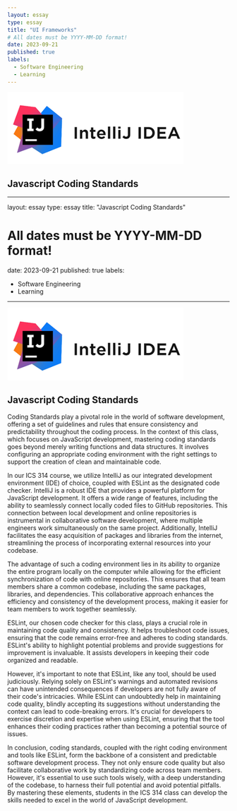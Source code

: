 ```yaml
---
layout: essay
type: essay
title: "UI Frameworks"
# All dates must be YYYY-MM-DD format!
date: 2023-09-21
published: true
labels:
  - Software Engineering
  - Learning
---
```


<img width="400px" class="rounded float-start pe-4" src="../img/IntelliJ-Idea-logo1.png">

## Javascript Coding Standards

  ---
layout: essay
type: essay
title: "Javascript Coding Standards"
# All dates must be YYYY-MM-DD format!
date: 2023-09-21
published: true
labels:
  - Software Engineering
  - Learning
---

<img width="400px" class="rounded float-start pe-4" src="../img/IntelliJ-Idea-logo1.png">

## Javascript Coding Standards

  Coding Standards play a pivotal role in the world of software development, offering a set of guidelines and rules that ensure consistency and predictability throughout the coding process. In the context of this class, which focuses on JavaScript development, mastering coding standards goes beyond merely writing functions and data structures. It involves configuring an appropriate coding environment with the right settings to support the creation of clean and maintainable code.

In our ICS 314 course, we utilize IntelliJ as our integrated development environment (IDE) of choice, coupled with ESLint as the designated code checker. IntelliJ is a robust IDE that provides a powerful platform for JavaScript development. It offers a wide range of features, including the ability to seamlessly connect locally coded files to GitHub repositories. This connection between local development and online repositories is instrumental in collaborative software development, where multiple engineers work simultaneously on the same project. Additionally, IntelliJ facilitates the easy acquisition of packages and libraries from the internet, streamlining the process of incorporating external resources into your codebase.

The advantage of such a coding environment lies in its ability to organize the entire program locally on the computer while allowing for the efficient synchronization of code with online repositories. This ensures that all team members share a common codebase, including the same packages, libraries, and dependencies. This collaborative approach enhances the efficiency and consistency of the development process, making it easier for team members to work together seamlessly.

ESLint, our chosen code checker for this class, plays a crucial role in maintaining code quality and consistency. It helps troubleshoot code issues, ensuring that the code remains error-free and adheres to coding standards. ESLint's ability to highlight potential problems and provide suggestions for improvement is invaluable. It assists developers in keeping their code organized and readable.

However, it's important to note that ESLint, like any tool, should be used judiciously. Relying solely on ESLint's warnings and automated revisions can have unintended consequences if developers are not fully aware of their code's intricacies. While ESLint can undoubtedly help in maintaining code quality, blindly accepting its suggestions without understanding the context can lead to code-breaking errors. It's crucial for developers to exercise discretion and expertise when using ESLint, ensuring that the tool enhances their coding practices rather than becoming a potential source of issues.

In conclusion, coding standards, coupled with the right coding environment and tools like ESLint, form the backbone of a consistent and predictable software development process. They not only ensure code quality but also facilitate collaborative work by standardizing code across team members. However, it's essential to use such tools wisely, with a deep understanding of the codebase, to harness their full potential and avoid potential pitfalls. By mastering these elements, students in the ICS 314 class can develop the skills needed to excel in the world of JavaScript development.
